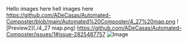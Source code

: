 Hello
images here
hell
images here
https://github.com/ADeCasas/Automated-Composter/blob/main/Automated%20Composter/4_27%20map.png
![Preview2](./4_27 map.png)
https://github.com/ADeCasas/Automated-Composter/issues/1#issue-2825487757
![Image](https://github.com/user-attachments/assets/b0b75cea-9981-4417-a97c-7fc42c876516)
